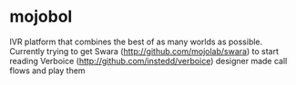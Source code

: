 # mojobol
IVR platform that combines the best of as many worlds as possible. 
Currently trying to get Swara (http://github.com/mojolab/swara) to start reading Verboice (http://github.com/instedd/verboice) designer made call flows and play them
